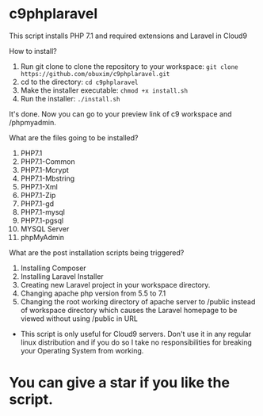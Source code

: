# c9phplaravel
This script installs PHP 7.1 and required extensions and Laravel in Cloud9

How to install?

1. Run git clone to clone the repository to your workspace: `git clone https://github.com/obuxim/c9phplaravel.git`
2. cd to the directory: `cd c9phplaravel`
3. Make the installer executable: `chmod +x install.sh`
4. Run the installer: `./install.sh`

It's done. Now you can go to your preview link of c9 workspace and /phpmyadmin.

What are the files going to be installed?
1. PHP7.1
2. PHP7.1-Common
3. PHP7.1-Mcrypt
4. PHP7.1-Mbstring
5. PHP7.1-Xml
6. PHP7.1-Zip
7. PHP7.1-gd
8. PHP7.1-mysql
9. PHP7.1-pgsql
10. MYSQL Server
11. phpMyAdmin

What are the post installation scripts being triggered?

1. Installing Composer
2. Installing Laravel Installer
3. Creating new Laravel project in your workspace directory.
4. Changing apache php version from 5.5 to 7.1
5. Changing the root working directory of apache server to /public instead of workspace directory which causes the Laravel homepage to be viewed without using /public in URL

* This script is only useful for Cloud9 servers. Don't use it in any regular linux distribution and if you do so I take no responsibilities for breaking your Operating System from working.

# You can give a star if you like the script.
